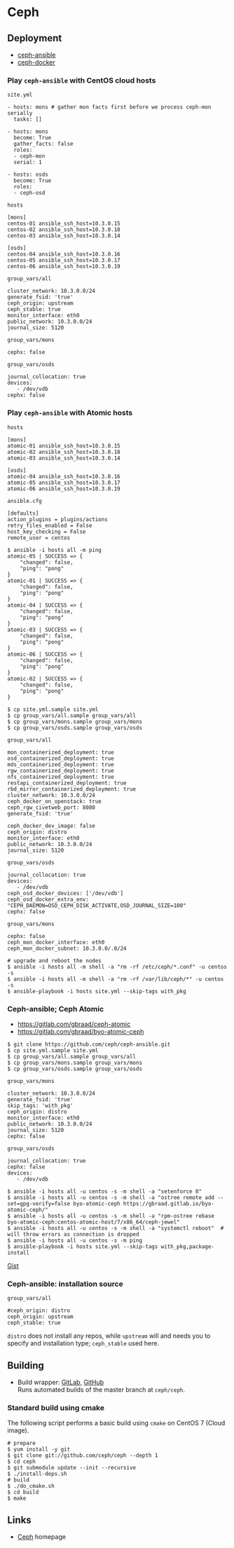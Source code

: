 Ceph
====


Deployment
----------

  * [ceph-ansible](https://github.com/ceph/ceph-ansible)
  * [ceph-docker](https://github.com/ceph/ceph-docker)


### Play `ceph-ansible` with CentOS cloud hosts

`site.yml`
```
- hosts: mons # gather mon facts first before we process ceph-mon serially
  tasks: []

- hosts: mons
  become: True
  gather_facts: false
  roles:
  - ceph-mon
  serial: 1

- hosts: osds
  become: True
  roles:
  - ceph-osd
```

`hosts`
```
[mons]
centos-01 ansible_ssh_host=10.3.0.15
centos-02 ansible_ssh_host=10.3.0.18
centos-03 ansible_ssh_host=10.3.0.14

[osds]
centos-04 ansible_ssh_host=10.3.0.16
centos-05 ansible_ssh_host=10.3.0.17
centos-06 ansible_ssh_host=10.3.0.19
```

`group_vars/all`
```
cluster_network: 10.3.0.0/24
generate_fsid: 'true'
ceph_origin: upstream
ceph_stable: true
monitor_interface: eth0
public_network: 10.3.0.0/24
journal_size: 5120
```

`group_vars/mons`
```
cephx: false
```

`group_vars/osds`
```
journal_collocation: true
devices:
   - /dev/vdb
cephx: false
```


### Play `ceph-ansible` with Atomic hosts

`hosts`
```
[mons]
atomic-01 ansible_ssh_host=10.3.0.15
atomic-02 ansible_ssh_host=10.3.0.18
atomic-03 ansible_ssh_host=10.3.0.14

[osds]
atomic-04 ansible_ssh_host=10.3.0.16
atomic-05 ansible_ssh_host=10.3.0.17
atomic-06 ansible_ssh_host=10.3.0.19
```

`ansible.cfg`
```
[defaults]
action_plugins = plugins/actions
retry_files_enabled = False
host_key_checking = False
remote_user = centos
```

```
$ ansible -i hosts all -m ping
atomic-05 | SUCCESS => {
    "changed": false, 
    "ping": "pong"
}
atomic-01 | SUCCESS => {
    "changed": false, 
    "ping": "pong"
}
atomic-04 | SUCCESS => {
    "changed": false, 
    "ping": "pong"
}
atomic-03 | SUCCESS => {
    "changed": false, 
    "ping": "pong"
}
atomic-06 | SUCCESS => {
    "changed": false, 
    "ping": "pong"
}
atomic-02 | SUCCESS => {
    "changed": false, 
    "ping": "pong"
}
```

```
$ cp site.yml.sample site.yml
$ cp group_vars/all.sample group_vars/all
$ cp group_vars/mons.sample group_vars/mons
$ cp group_vars/osds.sample group_vars/osds
```

`group_vars/all`
```
mon_containerized_deployment: true
osd_containerized_deployment: true
mds_containerized_deployment: true
rgw_containerized_deployment: true
nfs_containerized_deployment: true
restapi_containerized_deployment: true
rbd_mirror_containerized_deployment: true
cluster_network: 10.3.0.0/24
ceph_docker_on_openstack: true
ceph_rgw_civetweb_port: 8080
generate_fsid: 'true'

ceph_docker_dev_image: false
ceph_origin: distro
monitor_interface: eth0
public_network: 10.3.0.0/24
journal_size: 5120
```

`group_vars/osds`
```
journal_collocation: true
devices:
   - /dev/vdb
ceph_osd_docker_devices: ['/dev/vdb']
ceph_osd_docker_extra_env: "CEPH_DAEMON=OSD_CEPH_DISK_ACTIVATE,OSD_JOURNAL_SIZE=100"
cephx: false
```

`group_vars/mons`
```
cephx: false
ceph_mon_docker_interface: eth0
ceph_mon_docker_subnet: 10.3.0.0/.0/24
```

```
# upgrade and reboot the nodes
$ ansible -i hosts all -m shell -a "rm -rf /etc/ceph/*.conf" -u centos -s
$ ansible -i hosts all -m shell -a "rm -rf /var/lib/ceph/*" -u centos -s
$ ansible-playbook -i hosts site.yml --skip-tags with_pkg
```

### Ceph-ansible; Ceph Atomic

  * https://gitlab.com/gbraad/ceph-atomic
  * https://gitlab.com/gbraad/byo-atomic-ceph

```
$ git clone https://github.com/ceph/ceph-ansible.git
$ cp site.yml.sample site.yml
$ cp group_vars/all.sample group_vars/all
$ cp group_vars/mons.sample group_vars/mons
$ cp group_vars/osds.sample group_vars/osds
```

`group_vars/mons`
```
cluster_network: 10.3.0.0/24
generate_fsid: 'true'
skip_tags: 'with_pkg'
ceph_origin: distro
monitor_interface: eth0
public_network: 10.3.0.0/24
journal_size: 5120
cephx: false
```

`group_vars/osds`
```
journal_collocation: true
cephx: false
devices:
   - /dev/vdb
```

```
$ ansible -i hosts all -u centos -s -m shell -a "setenforce 0"
$ ansible -i hosts all -u centos -s -m shell -a "ostree remote add --set=gpg-verify=false byo-atomic-ceph https://gbraad.gitlab.io/byo-atomic-ceph/"
$ ansible -i hosts all -u centos -s -m shell -a "rpm-ostree rebase byo-atomic-ceph:centos-atomic-host/7/x86_64/ceph-jewel"
$ ansible -i hosts all -u centos -s -m shell -a "systemctl reboot"  # will throw errors as connection is dropped
$ ansible -i hosts all -u centos -s -m ping
$ ansible-playbook -i hosts site.yml --skip-tags with_pkg,package-install
```

[Gist](https://gist.github.com/gbraad/9111e00e91170d91a1d180c3b62423c6)


### Ceph-ansible: installation source

`group_vars/all`
```
#ceph_origin: distro
ceph_origin: upstream
ceph_stable: true
```

`distro` does not install any repos, while `upstream` will and needs you to specify and installation type; `ceph_stable` used here.


Building
--------

  * Build wrapper: [GitLab](https://gitlab.com/gbraad/ceph), [GitHub](http://github.com/gbraad/ceph-build-wrapper)  
    Runs automated builds of the master branch at `ceph/ceph`.


### Standard build using cmake
The following script performs a basic build using `cmake` on CentOS 7 (Cloud image).

```
# prepare
$ yum install -y git
$ git clone git://github.com/ceph/ceph --depth 1
$ cd ceph
$ git submodule update --init --recursive
$ ./install-deps.sh
# build
$ ./do_cmake.sh
$ cd build
$ make
```

Links
-----

  * [Ceph](http://ceph.com/) homepage
